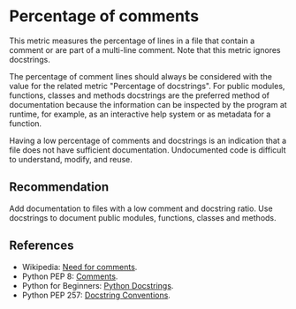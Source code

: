 # Percentage of comments
This metric measures the percentage of lines in a file that contain a comment or are part of a multi-line comment. Note that this metric ignores docstrings.

The percentage of comment lines should always be considered with the value for the related metric "Percentage of docstrings". For public modules, functions, classes and methods docstrings are the preferred method of documentation because the information can be inspected by the program at runtime, for example, as an interactive help system or as metadata for a function.

Having a low percentage of comments and docstrings is an indication that a file does not have sufficient documentation. Undocumented code is difficult to understand, modify, and reuse.


## Recommendation
Add documentation to files with a low comment and docstring ratio. Use docstrings to document public modules, functions, classes and methods.


## References
* Wikipedia: [ Need for comments](http://en.wikipedia.org/wiki/Comment_%28computer_programming%29#Need_for_comments).
* Python PEP 8: [Comments](http://www.python.org/dev/peps/pep-0008/#comments).
* Python for Beginners: [ Python Docstrings](http://www.pythonforbeginners.com/basics/python-docstrings/).
* Python PEP 257: [Docstring Conventions](http://www.python.org/dev/peps/pep-0257/).
